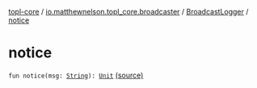 [topl-core](../../index.md) / [io.matthewnelson.topl_core.broadcaster](../index.md) / [BroadcastLogger](index.md) / [notice](./notice.md)

# notice

`fun notice(msg: `[`String`](https://kotlinlang.org/api/latest/jvm/stdlib/kotlin/-string/index.html)`): `[`Unit`](https://kotlinlang.org/api/latest/jvm/stdlib/kotlin/-unit/index.html) [(source)](https://github.com/05nelsonm/TorOnionProxyLibrary-Android/blob/master/topl-core/src/main/java/io/matthewnelson/topl_core/broadcaster/BroadcastLogger.kt#L145)